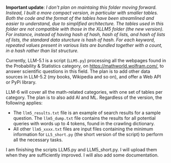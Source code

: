 <b>Important update</b>: <i>I don't plan on maintaing this folder moving forward. Instead, I built a more compact version, in particular with smaller tables. Both the code and the format of the tables have been streamlined and easier to understand, due to simplified architecture. The tables used in this folder are not compatible with those in the XLLM5 folder (the new version). For instance, instead of having hash of hash, hash of lists, and hash of lists of lists, the standard data sturcture is hash of hash. For each keyword, repeated values present in various lists are bundled together with a count, in a hash rather than list structure.</i>

Currently, LLM-5.1 is a script (<code>LLM5.py</code>) processing all the webpages found in the Probability & Statistics category, on https://mathworld.wolfram.com/, to answer scientific questions in this field. The plan is to add other data sources in LLM-5.2 (my books, Wikipedia and so on), and offer a Web API or PyPi library. 

LLM-6 will cover all the math-related categories, with one set of tables per category. The plan is to also add AI and ML. Regardless of the version, the following applies:

<ul>
  <li> The <code>llm5_results.txt</code> file is an example of search results for a sample question. The <code>llm5_dump.txt</code> file contains the results for all potential queries with words up to 4 tokens, found in the crawling dictionary.</li>
  <li>All other <code>llm5_xxxx.txt</code> files are input files containing the minimum information for <code>LL5_short.py</code> (the short version of the script) to perform all the necessary tasks.</li>
</ul>

I am finishing the scripts LLM5.py and LLM5_short.py. I will upload them when they are sufficiently improved. I will also add some documentation.
